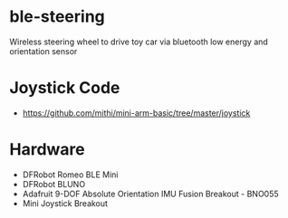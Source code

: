 # ble-steering

Wireless steering wheel to drive toy car via bluetooth low energy and orientation sensor

# Joystick Code
- https://github.com/mithi/mini-arm-basic/tree/master/joystick

# Hardware 

- DFRobot Romeo BLE Mini
- DFRobot BLUNO
- Adafruit 9-DOF Absolute Orientation IMU Fusion Breakout - BNO055
- Mini Joystick Breakout
